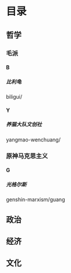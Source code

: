 # 目录
## 哲学
### 毛派
#### B
##### 比利龟
biligui/
#### Y
##### 养猫大队文创社
yangmao-wenchuang/
### 原神马克思主义
#### G
##### 光格尔斯
genshin-marxism/guang
## 政治
## 经济
## 文化
